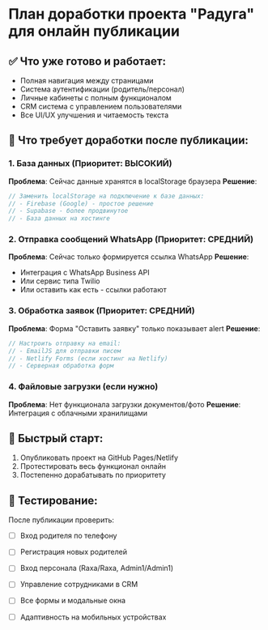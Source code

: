 # План доработки проекта "Радуга" для онлайн публикации

## ✅ Что уже готово и работает:
- Полная навигация между страницами
- Система аутентификации (родитель/персонал)
- Личные кабинеты с полным функционалом
- CRM система с управлением пользователями
- Все UI/UX улучшения и читаемость текста

## 🔧 Что требует доработки после публикации:

### 1. База данных (Приоритет: ВЫСОКИЙ)
**Проблема**: Сейчас данные хранятся в localStorage браузера
**Решение**: 
```javascript
// Заменить localStorage на подключение к базе данных:
// - Firebase (Google) - простое решение
// - Supabase - более продвинутое
// - База данных на хостинге
```

### 2. Отправка сообщений WhatsApp (Приоритет: СРЕДНИЙ)
**Проблема**: Сейчас только формируется ссылка WhatsApp
**Решение**: 
- Интеграция с WhatsApp Business API
- Или сервис типа Twilio
- Или оставить как есть - ссылки работают

### 3. Обработка заявок (Приоритет: СРЕДНИЙ)
**Проблема**: Форма "Оставить заявку" только показывает alert
**Решение**:
```javascript
// Настроить отправку на email:
// - EmailJS для отправки писем
// - Netlify Forms (если хостинг на Netlify)
// - Серверная обработка форм
```

### 4. Файловые загрузки (если нужно)
**Проблема**: Нет функционала загрузки документов/фото
**Решение**: Интеграция с облачными хранилищами

## 🚀 Быстрый старт:
1. Опубликовать проект на GitHub Pages/Netlify
2. Протестировать весь функционал онлайн
3. Постепенно дорабатывать по приоритету

## 📱 Тестирование:
После публикации проверить:
- [ ] Вход родителя по телефону
- [ ] Регистрация новых родителей  
- [ ] Вход персонала (Raxa/Raxa, Admin1/Admin1)
- [ ] Управление сотрудниками в CRM
- [ ] Все формы и модальные окна
- [ ] Адаптивность на мобильных устройствах


